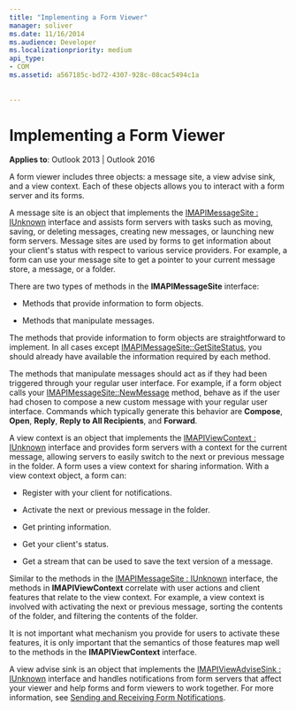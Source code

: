 ```yaml
---
title: "Implementing a Form Viewer"
manager: soliver
ms.date: 11/16/2014
ms.audience: Developer
ms.localizationpriority: medium
api_type:
- COM
ms.assetid: a567185c-bd72-4307-928c-08cac5494c1a
 
 
---
```


# Implementing a Form Viewer

  
  
**Applies to**: Outlook 2013 | Outlook 2016 
  
A form viewer includes three objects: a message site, a view advise sink, and a view context. Each of these objects allows you to interact with a form server and its forms.
  
A message site is an object that implements the [IMAPIMessageSite : IUnknown](imapimessagesiteiunknown.md) interface and assists form servers with tasks such as moving, saving, or deleting messages, creating new messages, or launching new form servers. Message sites are used by forms to get information about your client's status with respect to various service providers. For example, a form can use your message site to get a pointer to your current message store, a message, or a folder. 
  
There are two types of methods in the **IMAPIMessageSite** interface: 
  
- Methods that provide information to form objects.
    
- Methods that manipulate messages.
    
The methods that provide information to form objects are straightforward to implement. In all cases except [IMAPIMessageSite::GetSiteStatus](imapimessagesite-getsitestatus.md), you should already have available the information required by each method.
  
The methods that manipulate messages should act as if they had been triggered through your regular user interface. For example, if a form object calls your [IMAPIMessageSite::NewMessage](imapimessagesite-newmessage.md) method, behave as if the user had chosen to compose a new custom message with your regular user interface. Commands which typically generate this behavior are **Compose**, **Open**, **Reply**, **Reply to All Recipients**, and **Forward**. 
  
A view context is an object that implements the [IMAPIViewContext : IUnknown](imapiviewcontextiunknown.md) interface and provides form servers with a context for the current message, allowing servers to easily switch to the next or previous message in the folder. A form uses a view context for sharing information. With a view context object, a form can: 
  
- Register with your client for notifications.
    
- Activate the next or previous message in the folder.
    
- Get printing information.
    
- Get your client's status.
    
- Get a stream that can be used to save the text version of a message.
    
Similar to the methods in the [IMAPIMessageSite : IUnknown](imapimessagesiteiunknown.md) interface, the methods in **IMAPIViewContext** correlate with user actions and client features that relate to the view context. For example, a view context is involved with activating the next or previous message, sorting the contents of the folder, and filtering the contents of the folder. 
  
It is not important what mechanism you provide for users to activate these features, it is only important that the semantics of those features map well to the methods in the **IMAPIViewContext** interface. 
  
A view advise sink is an object that implements the [IMAPIViewAdviseSink : IUnknown](imapiviewadvisesinkiunknown.md) interface and handles notifications from form servers that affect your viewer and help forms and form viewers to work together. For more information, see [Sending and Receiving Form Notifications](sending-and-receiving-form-notifications.md). 
  

